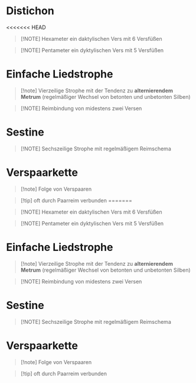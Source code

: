 # Distichon
<<<<<<< HEAD

> [!NOTE] Hexameter
> ein daktylischen Vers mit 6 Versfüßen

> [!NOTE] Pentameter
> ein dyktylischen Vers mit 5 Versfüßen

# Einfache Liedstrophe

> [!note] Vierzeilige Strophe
> mit der Tendenz zu **alternierendem Metrum** (regelmäßiger Wechsel von betonten und unbetonten Silben)

> [!NOTE] Reimbindung 
> von midestens zwei Versen

# Sestine

> [!NOTE] Sechszeilige Strophe
> mit regelmäßigem Reimschema

# Verspaarkette

> [!note] Folge von Verspaaren

> [!tip] oft durch Paarreim verbunden
=======

> [!NOTE] Hexameter
> ein daktylischen Vers mit 6 Versfüßen

> [!NOTE] Pentameter
> ein dyktylischen Vers mit 5 Versfüßen

# Einfache Liedstrophe

> [!note] Vierzeilige Strophe
> mit der Tendenz zu **alternierendem Metrum** (regelmäßiger Wechsel von betonten und unbetonten Silben)

> [!NOTE] Reimbindung 
> von midestens zwei Versen

# Sestine

> [!NOTE] Sechszeilige Strophe
> mit regelmäßigem Reimschema

# Verspaarkette

> [!note] Folge von Verspaaren

> [!tip] oft durch Paarreim verbunden
